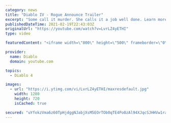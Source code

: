```yaml
---
category: news
title: "Diablo IV - Rogue Announce Trailer"
excerpt: "Some call it murder. She calls it a job well done. Learn more at Diablo4.com The Rogue is the newest addition to the Diablo IV campfire, combining range and ..."
publishedDateTime: 2021-02-19T22:43:03Z
originalUrl: "https://youtube.com/watch?v=LvrLZ4yETHI"
type: video

featuredContent: "<iframe width=\"800\" height=\"500\" frameborder=\"0\" src=\"https://www.youtube.com/embed/LvrLZ4yETHI\" allow=\"accelerometer; autoplay; encrypted-media; gyroscope; picture-in-picture\" allowfullscreen></iframe>"

provider:
  name: Diablo
  domain: youtube.com

topics:
  - Diablo 4

images:
  - url: "https://i.ytimg.com/vi/LvrLZ4yETHI/maxresdefault.jpg"
    width: 1280
    height: 720
    isCached: true

secured: "uYfokzVma6z60TpHjdggNJabjXsM5EOrTOb0qTE4Po0zAl94XJqcSJHHVw1ra+hAjRbmDXYF/pZ0WEV7G0pziST5sDu+1gWE+C8j9ChMZC8KLk0SXdTDgO6oDITjolrX598EH0bW2GBRJquZqNNqTOpdW3eplTWEq8YYDMZ3jCCoOBnz18UPf2BHoBGr25OlMDfPx3zp9hIPXd8gU/+btgxPLPFzf7SFx0K8DKoVPlxz9otfxlWEtS1qzmXt8eSi3YgMDiVkcH70euEn9qP8scSBzAgo935e9TjGSOwzOoFzhpMy3KwJwsoJ/leu42EbdGUiQoh+MrUmF3dE5Hoh7ZBhR2OzRut45T+IR+RkZuXkg4bUu3Pye9BCZ/CncvawdjyaEjgjj3ktaHwoKVzniur52TCERHgBVf7o16USNjDOQ5b8sduZLebqn0OetIXZ;MswMMrIRpJyZZFqXh1mHxw=="
---
```


